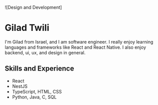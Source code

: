 ![Design and Development]

# Gilad Twili
I'm Gilad from Israel, and I am software engineer. I really enjoy learning languages and frameworks like React and React Native. I also enjoy backend, ui, ux, and design in general. 

## Skills and Experience
*  React
*  NestJS
*  TypeScript, HTML, CSS
*  Python, Java, C, SQL

